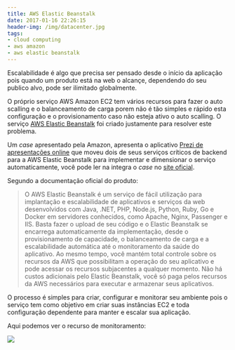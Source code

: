 ```yaml
---
title: AWS Elastic Beanstalk
date: 2017-01-16 22:26:15
header-img: /img/datacenter.jpg
tags:
- cloud computing
- aws amazon
- aws elastic beanstalk
---
```


Escalabilidade é algo que precisa ser pensado desde o início da aplicação pois quando um produto está na web o alcançe, dependendo do seu publico alvo, pode ser ilimitado globalmente.

O próprio serviço AWS Amazon EC2 tem vários recursos para fazer o auto scalling e o balanceamento de carga porem não é tão simples e rápido esta configuração e o provisionamento caso não esteja ativo o auto scalling. O serviço [AWS Elastic Beanstalk](https://aws.amazon.com/pt/elasticbeanstalk/) foi criado justamente para resolver este problema.

Um *case* apresentado pela Amazon, apresenta o aplicativo [Prezi de apresentações online](https://prezi.com/) que moveu dois de seus serviços críticos de backend para a AWS Elastic Beanstalk para implementar e dimensionar o serviço automaticamente, você pode ler na integra o *case* no [site oficial](https://aws.amazon.com/pt/solutions/case-studies/prezi/).

Segundo a documentação oficial do produto:

> O AWS Elastic Beanstalk é um serviço de fácil utilização para implantação e escalabilidade de aplicativos e serviços da web desenvolvidos com Java, .NET, PHP, Node.js, Python, Ruby, Go e Docker em servidores conhecidos, como Apache, Nginx, Passenger e IIS.
Basta fazer o upload de seu código e o Elastic Beanstalk se encarrega automaticamente da implementação, desde o provisionamento de capacidade, o balanceamento de carga e a escalabilidade automática até o monitoramento da saúde do aplicativo. Ao mesmo tempo, você mantém total controle sobre os recursos da AWS que possibilitam a operação do seu aplicativo e pode acessar os recursos subjacentes a qualquer momento.
Não há custos adicionais pelo Elastic Beanstalk, você só paga pelos recursos da AWS necessários para executar e armazenar seus aplicativos.

O processo é simples para criar, configurar e monitorar seu ambiente pois o serviço tem como objetivo em criar suas instâncias EC2 e toda configuração dependente para manter e escalar sua aplicação.

Aqui podemos ver o recurso de monitoramento:

![](/img/elasticbeanstalk1.png)
